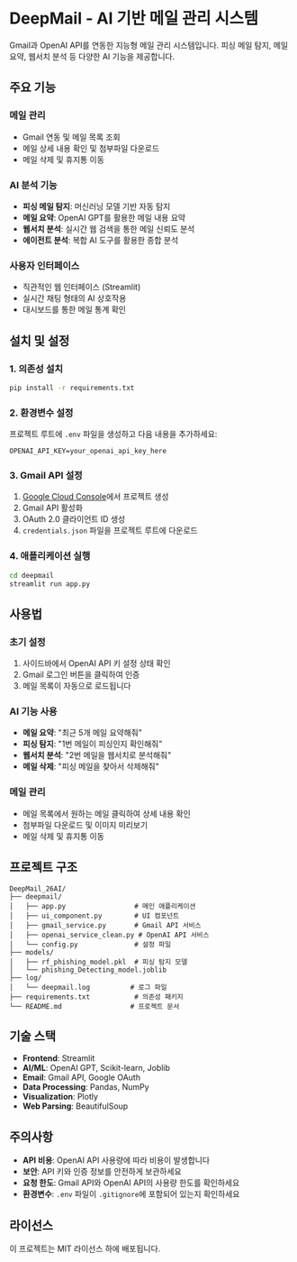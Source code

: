 # DeepMail - AI 기반 메일 관리 시스템

Gmail과 OpenAI API를 연동한 지능형 메일 관리 시스템입니다. 피싱 메일 탐지, 메일 요약, 웹서치 분석 등 다양한 AI 기능을 제공합니다.

## 주요 기능

### 메일 관리
- Gmail 연동 및 메일 목록 조회
- 메일 상세 내용 확인 및 첨부파일 다운로드
- 메일 삭제 및 휴지통 이동

### AI 분석 기능
- **피싱 메일 탐지**: 머신러닝 모델 기반 자동 탐지
- **메일 요약**: OpenAI GPT를 활용한 메일 내용 요약
- **웹서치 분석**: 실시간 웹 검색을 통한 메일 신뢰도 분석
- **에이전트 분석**: 복합 AI 도구를 활용한 종합 분석

### 사용자 인터페이스
- 직관적인 웹 인터페이스 (Streamlit)
- 실시간 채팅 형태의 AI 상호작용
- 대시보드를 통한 메일 통계 확인

## 설치 및 설정

### 1. 의존성 설치
```bash
pip install -r requirements.txt
```

### 2. 환경변수 설정
프로젝트 루트에 `.env` 파일을 생성하고 다음 내용을 추가하세요:

```env
OPENAI_API_KEY=your_openai_api_key_here
```

### 3. Gmail API 설정
1. [Google Cloud Console](https://console.cloud.google.com/)에서 프로젝트 생성
2. Gmail API 활성화
3. OAuth 2.0 클라이언트 ID 생성
4. `credentials.json` 파일을 프로젝트 루트에 다운로드

### 4. 애플리케이션 실행
```bash
cd deepmail
streamlit run app.py
```

## 사용법

### 초기 설정
1. 사이드바에서 OpenAI API 키 설정 상태 확인
2. Gmail 로그인 버튼을 클릭하여 인증
3. 메일 목록이 자동으로 로드됩니다

### AI 기능 사용
- **메일 요약**: "최근 5개 메일 요약해줘"
- **피싱 탐지**: "1번 메일이 피싱인지 확인해줘"
- **웹서치 분석**: "2번 메일을 웹서치로 분석해줘"
- **메일 삭제**: "피싱 메일을 찾아서 삭제해줘"

### 메일 관리
- 메일 목록에서 원하는 메일 클릭하여 상세 내용 확인
- 첨부파일 다운로드 및 이미지 미리보기
- 메일 삭제 및 휴지통 이동

## 프로젝트 구조

```
DeepMail_26AI/
├── deepmail/
│   ├── app.py                 # 메인 애플리케이션
│   ├── ui_component.py        # UI 컴포넌트
│   ├── gmail_service.py       # Gmail API 서비스
│   ├── openai_service_clean.py # OpenAI API 서비스
│   └── config.py              # 설정 파일
├── models/
│   ├── rf_phishing_model.pkl  # 피싱 탐지 모델
│   └── phishing_Detecting_model.joblib
├── log/
│   └── deepmail.log          # 로그 파일
├── requirements.txt           # 의존성 패키지
└── README.md                 # 프로젝트 문서
```

## 기술 스택

- **Frontend**: Streamlit
- **AI/ML**: OpenAI GPT, Scikit-learn, Joblib
- **Email**: Gmail API, Google OAuth
- **Data Processing**: Pandas, NumPy
- **Visualization**: Plotly
- **Web Parsing**: BeautifulSoup

## 주의사항

- **API 비용**: OpenAI API 사용량에 따라 비용이 발생합니다
- **보안**: API 키와 인증 정보를 안전하게 보관하세요
- **요청 한도**: Gmail API와 OpenAI API의 사용량 한도를 확인하세요
- **환경변수**: `.env` 파일이 `.gitignore`에 포함되어 있는지 확인하세요

## 라이선스

이 프로젝트는 MIT 라이선스 하에 배포됩니다.
